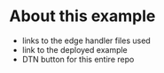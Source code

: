 # About this example

- links to the edge handler files used
- link to the deployed example
- DTN button for this entire repo
